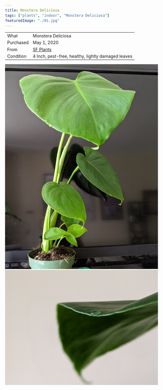 ```yaml
---
title: Monstera Deliciosa
tags: ["plants", "indoor", "Monstera Deliciosa"]
featuredImage: "./01.jpg"
---
```


|           |                                                    |
| --------- | -------------------------------------------------- |
| What      | Monstera Deliciosa                                 |
| Purchased | May 1, 2020                                        |
| From      | [SF Plants](https://www.sfplants.com/)             |
| Condition | 4 Inch, pest-free, healthy, lightly damaged leaves |

![Monstera Deliciosa leave](./01.jpg)
![Water drip](./02.jpg)
